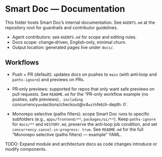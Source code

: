 # Smart Doc — Documentation

This folder hosts Smart Doc’s internal documentation. See `AGENTS.md` at the repository root for guardrails and contributor guidelines.

- Agent contributors: see `AGENTS.md` for scope and editing rules.
- Docs scope: change‑driven, English‑only, minimal churn.
- Output location: generated pages live under `docs/`.

## Workflows
- Push + PR (default): updates docs on pushes to `main` (with anti‑loop and `paths-ignore`) and previews on PRs.
- PR‑only previews: supported for repos that only want safe previews on pull requests. See `README.md` for the “PR-only workflow example (no pushes, safe previews)`, including `concurrency` and `actions/checkout@v4` with `fetch-depth: 0`.

- Monorepo selective (paths filters): scope Smart Doc runs to specific subfolders (e.g., `apps/frontend/**`, `packages/ui/**`). Keep `paths-ignore` for `docs/**` and `HISTORY.md`, preserve the anti‑loop job condition, and set `concurrency.cancel-in-progress: true`. See `README.md` for the full “Monorepo selective (paths filters) — example” YAML.

TODO: Expand module and architecture docs as code changes introduce or modify components.
